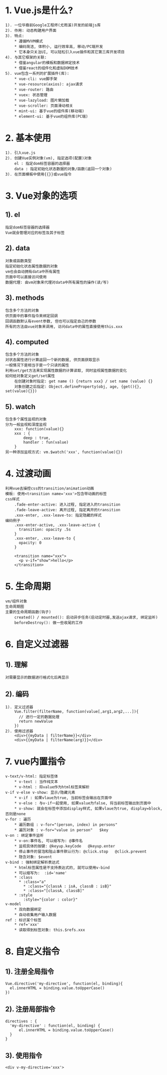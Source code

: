 # 1. Vue.js是什么?
	1). 一位华裔前Google工程师(尤雨溪)开发的前端js库
	2). 作用: 动态构建用户界面
	3). 特点:
		* 遵循MVVM模式
		* 编码简洁, 体积小, 运行效率高, 移动/PC端开发
		* 它本身只关注UI, 可以轻松引入vue插件和其它第三库开发项目
	4). 与其它框架的关联:
		* 借鉴angular的模板和数据绑定技术
		* 借鉴react的组件化和虚拟DOM技术
	5). vue包含一系列的扩展插件(库):
		* vue-cli: vue脚手架
		* vue-resource(axios): ajax请求
		* vue-router: 路由
		* vuex: 状态管理
		* vue-lazyload: 图片懒加载
		* vue-scroller: 页面滑动相关
		* mint-ui: 基于vue的组件库(移动端)
		* element-ui: 基于vue的组件库(PC端)

# 2. 基本使用
	1). 引入vue.js
	2). 创建Vue实例对象(vm), 指定选项(配置)对象
		el : 指定dom标签容器的选择器
		data : 指定初始化状态数据的对象/函数(返回一个对象)
	3). 在页面模板中使用{{}}或vue指令

# 3. Vue对象的选项
## 1). el
	指定dom标签容器的选择器
	Vue就会管理对应的标签及其子标签

## 2). data
	对象或函数类型
	指定初始化状态属性数据的对象
	vm也会自动拥有data中所有属性
	页面中可以直接访问使用
	数据代理: 由vm对象来代理对data中所有属性的操作(读/写)
## 3). methods
	包含多个方法的对象
	供页面中的事件指令来绑定回调
	回调函数默认有event参数, 但也可以指定自己的参数
	所有的方法由vue对象来调用, 访问data中的属性直接使用this.xxx

## 4). computed
	包含多个方法的对象
	对状态属性进行计算返回一个新的数据, 供页面获取显示
	一般情况下是相当于是一个只读的属性
	利用set/get方法来实现属性数据的计算读取, 同时监视属性数据的变化
	如何给对象定义get/set属性
		在创建对象时指定: get name () {return xxx} / set name (value) {}
	  	对象创建之后指定: Object.defineProperty(obj, age, {get(){}, set(value){}})

## 5). watch
	包含多个属性监视的对象
	分为一般监视和深度监视
	    xxx: function(value){}
		xxx : {
			deep : true,
			handler : fun(value)
		}
	另一种添加监视方式: vm.$watch('xxx', function(value){})

# 4. 过渡动画
	利用vue去操控css的transition/animation动画
	模板: 使用<transition name='xxx'>包含带动画的标签
	css样式
		.fade-enter-active: 进入过程, 指定进入的transition
		.fade-leave-active: 离开过程, 指定离开的transition
		.xxx-enter, .xxx-leave-to: 指定隐藏的样式
	编码例子
	    .xxx-enter-active, .xxx-leave-active {
	      transition: opacity .5s
	    }
	    .xxx-enter, .xxx-leave-to {
	      opacity: 0
	    }
	    
	    <transition name="xxx">
	      <p v-if="show">hello</p>
	    </transition>

# 5. 生命周期
	vm/组件对象
	生命周期图
	主要的生命周期函数(钩子)
		created() / mounted(): 启动异步任务(启动定时器,发送ajax请求, 绑定监听)
		beforeDestroy(): 做一些收尾的工作

# 6. 自定义过滤器
## 1). 理解
	对需要显示的数据进行格式化后再显示

## 2). 编码
	1). 定义过滤器
		Vue.filter(filterName, function(value[,arg1,arg2,...]){
		  // 进行一定的数据处理
		  return newValue
		})
	2). 使用过滤器
		<div>{{myData | filterName}}</div>
		<div>{{myData | filterName(arg)}}</div>

# 7. vue内置指令
	v-text/v-html: 指定标签体
		* v-text : 当作纯文本
		* v-html : 将value作为html标签来解析
	v-if v-else v-show: 显示/隐藏元素
		* v-if : 如果vlaue为true, 当前标签会输出在页面中
		* v-else : 与v-if一起使用, 如果value为false, 将当前标签输出到页面中
		* v-show: 就会在标签中添加display样式, 如果vlaue为true, display=block, 否则是none
	v-for : 遍历
		* 遍历数组 : v-for="(person, index) in persons"   
		* 遍历对象 : v-for="value in person"   $key
	v-on : 绑定事件监听
		* v-on:事件名, 可以缩写为: @事件名
		* 监视具体的按键: @keyup.keyCode   @keyup.enter
		* 停止事件的冒泡和阻止事件默认行为: @click.stop   @click.prevent
		* 隐含对象: $event
	v-bind : 强制绑定解析表达式  
		* html标签属性是不支持表达式的, 就可以使用v-bind
		* 可以缩写为:  :id='name'
		* :class
		  * :class="a"
			* :class="{classA : isA, classB : isB}"
			* :class="[classA, classB]"
		* :style
			:style="{color : color}"
	v-model
		* 双向数据绑定
		* 自动收集用户输入数据
	ref : 标识某个标签
		* ref='xxx'
		* 读取得到标签对象: this.$refs.xxx

# 8. 自定义指令
## 1). 注册全局指令
    Vue.directive('my-directive', function(el, binding){
      el.innerHTML = binding.value.toUpperCase()
    })

## 2). 注册局部指令
    directives : {
      'my-directive' : function(el, binding) {
          el.innerHTML = binding.value.toUpperCase()
      }
    }

## 3). 使用指令
    <div v-my-directive='xxx'>